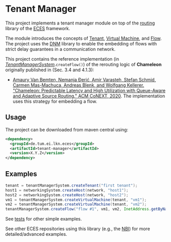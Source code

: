 # Tenant Manager 

This project implements a tenant manager module on top of the [routing](https://github.com/AmoVanB/eces-routing) library of the [ECES](https://github.com/AmoVanB/eces-core) framework.

The module introduces the concepts of [Tenant](src/main/java/de/tum/ei/lkn/eces/tenantmanager/Tenant.java), [Virtual Machine](src/main/java/de/tum/ei/lkn/eces/tenantmanager/VirtualMachine.java), and [Flow](src/main/java/de/tum/ei/lkn/eces/tenantmanager/Flow.java).
The project uses the [DNM](https://github.com/AmoVanB/eces-dnm) library to enable the embedding of flows with strict delay guarantees in a communication network.

This project contains the reference implementation (in *[TenantManagerSystem](src/main/java/de/tum/ei/lkn/eces/tenantmanager/TenantManagerSystem.java)*.`createFlow()`) of the rerouting logic of **Chameleon** originally published in (Sec. 3.4 and 4.1.3):
- [Amaury Van Bemten, Nemanja Ðerić, Amir Varasteh, Stefan Schmid, Carmen Mas-Machuca, Andreas Blenk, and Wolfgang Kellerer. "Chameleon: Predictable Latency and High Utilization with Queue-Aware and Adaptive Source Routing." ACM CoNEXT, 2020](https://mediatum.ub.tum.de/doc/1577772/file.pdf).
The implementation uses this strategy for embedding a flow.

## Usage

The project can be downloaded from maven central using:
```xml
<dependency>
  <groupId>de.tum.ei.lkn.eces</groupId>
  <artifactId>tenant-manager</artifactId>
  <version>X.Y.Z</version>
</dependency>
```

## Examples

```java
tenant = tenantManagerSystem.createTenant("first tenant");
host1 = networkingSystem.createHost(network, "host1");
host2 = networkingSystem.createHost(network, "host2");
vm1 = tenantManagerSystem.createVirtualMachine(tenant, "vm1");
vm2 = tenantManagerSystem.createVirtualMachine(tenant, "vm2");
tenantManagerSystem.createFlow("flow #1", vm1, vm2, InetAddress.getByName("0.0.0.1"), InetAddress.getByName("0.0.0.1"), 10, 15, 10, 20, 5, 1);
```

See [tests](src/test) for other simple examples.

See other ECES repositories using this library (e.g., the [NBI](https://github.com/AmoVanB/eces-nbi)) for more detailed/advanced examples.